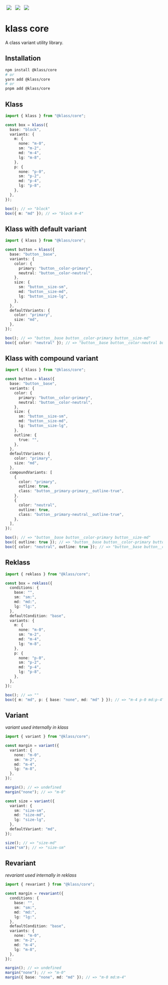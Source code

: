 <p>
  <a href="https://www.npmjs.com/package/@klass/core" style="display: inline-block; margin: 0px 4px;"><img src="https://badgen.net/npm/v/@klass/core"></a>
  <a href="https://bundlephobia.com/package/@klass/core" style="display: inline-block; margin: 0px 4px;"><img src="https://badgen.net/bundlephobia/minzip/@klass/core"></a>
  <a href="https://www.npmjs.com/package/@klass/core" style="display: inline-block; margin: 0px 4px;"><img src="https://badgen.net/npm/license/@klass/core"></a>
</p>

# klass core

A class variant utility library.

## Installation

```bash
npm install @klass/core
# or
yarn add @klass/core
# or
pnpm add @klass/core
```

## Klass

```typescript
import { klass } from "@klass/core";

const box = klass({
  base: "block",
  variants: {
    m: {
      none: "m-0",
      sm: "m-2",
      md: "m-4",
      lg: "m-8",
    },
    p: {
      none: "p-0",
      sm: "p-2",
      md: "p-4",
      lg: "p-8",
    },
  },
});

box(); // => "block"
box({ m: "md" }); // => "block m-4"
```

## Klass with default variant

```typescript
import { klass } from "@klass/core";

const button = klass({
  base: "button__base",
  variants: {
    color: {
      primary: "button__color-primary",
      neutral: "button__color-neutral",
    },
    size: {
      sm: "button__size-sm",
      md: "button__size-md",
      lg: "button__size-lg",
    },
  },
  defaultVariants: {
    color: "primary",
    size: "md",
  },
});

box(); // => "button__base button__color-primary button__size-md"
box({ color: "neutral" }); // => "button__base button__color-neutral button__size-md"
```

## Klass with compound variant

```typescript
import { klass } from "@klass/core";

const button = klass({
  base: "button__base",
  variants: {
    color: {
      primary: "button__color-primary",
      neutral: "button__color-neutral",
    },
    size: {
      sm: "button__size-sm",
      md: "button__size-md",
      lg: "button__size-lg",
    },
    outline: {
      true: "",
    },
  },
  defaultVariants: {
    color: "primary",
    size: "md",
  },
  compoundVariants: [
    {
      color: "primary",
      outline: true,
      class: "button__primary-primary__outline-true",
    },
    {
      color: "neutral",
      outline: true,
      class: "button__primary-neutral__outline-true",
    },
  ],
});

box(); // => "button__base button__color-primary button__size-md"
box({ outline: true }); // => "button__base button__color-primary button__size-md button__primary-primary__outline-true"
box({ color: "neutral", outline: true }); // => "button__base button__color-neutral button__size-md button__neutral-neutral__outline-true"
```

## Reklass

```typescript
import { reklass } from "@klass/core";

const box = reklass({
  conditions: {
    base: "",
    sm: "sm:",
    md: "md:",
    lg: "lg:",
  },
  defaultCondition: "base",
  variants: {
    m: {
      none: "m-0",
      sm: "m-2",
      md: "m-4",
      lg: "m-8",
    },
    p: {
      none: "p-0",
      sm: "p-2",
      md: "p-4",
      lg: "p-8",
    },
  },
});

box(); // => ""
box({ m: "md", p: { base: "none", md: "md" } }); // => "m-4 p-0 md:p-4"
```

## Variant

_variant used internally in klass_

```typescript
import { variant } from "@klass/core";

const margin = variant({
  variant: {
    none: "m-0",
    sm: "m-2",
    md: "m-4",
    lg: "m-8",
  },
});

margin(); // => undefined
margin("none"); // => "m-0"

const size = variant({
  variant: {
    sm: "size-sm",
    md: "size-md",
    lg: "size-lg",
  },
  defaultVariant: "md",
});

size(); // => "size-md"
size("sm"); // => "size-sm"
```

## Revariant

_revariant used internally in reklass_

```typescript
import { revariant } from "@klass/core";

const margin = revariant({
  conditions: {
    base: "",
    sm: "sm:",
    md: "md:",
    lg: "lg:",
  },
  defaultCondition: "base",
  variants: {
    none: "m-0",
    sm: "m-2",
    md: "m-4",
    lg: "m-8",
  },
});

margin(); // => undefined
margin("none"); // => "m-0"
margin({ base: "none", md: "md" }); // => "m-0 md:m-4"
```
